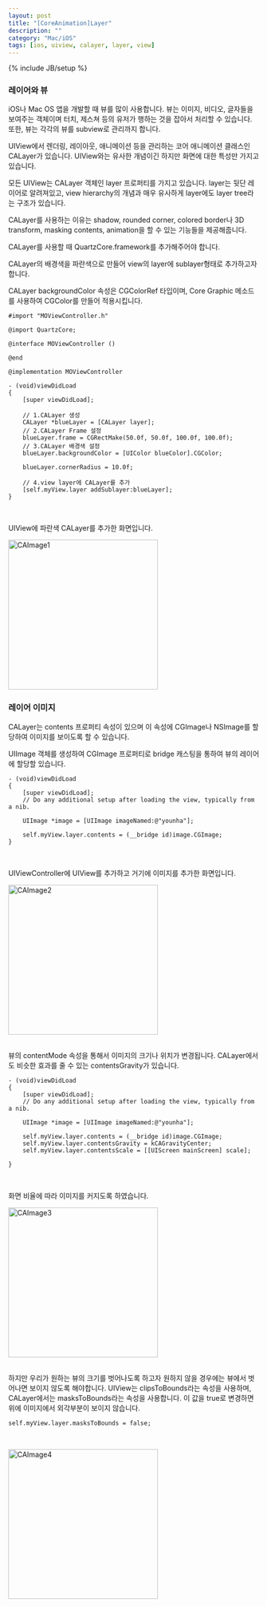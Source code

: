 ```yaml
---
layout: post
title: "[CoreAnimation]Layer"
description: ""
category: "Mac/iOS"
tags: [ios, uiview, calayer, layer, view]
---
```

{% include JB/setup %}

### 레이어와 뷰

iOS나 Mac OS 앱을 개발할 때 뷰를 많이 사용합니다. 뷰는 이미지, 비디오, 글자들을 보여주는 객체이며 터치, 제스쳐 등의 유저가 행하는 것을 잡아서 처리할 수 있습니다.
또한, 뷰는 각각의 뷰를 subview로 관리까지 합니다.

UIView에서 렌더링, 레이아웃, 애니메이션 등을 관리하는 코어 애니메이션 클래스인 CALayer가 있습니다. UIView와는 유사한 개념이긴 하지만 화면에 대한 특성만 가지고 있습니다.

모든 UIView는 CALayer 객체인 layer 프로퍼티를 가지고 있습니다. layer는 뒷단 레이어로 알려져있고, view hierarchy의 개념과 매우 유사하게 layer에도 layer tree라는 구조가 있습니다.

CALayer를 사용하는 이유는 shadow, rounded corner, colored border나 3D transform, masking contents, animation을 할 수 있는 기능들을 제공해줍니다.

CALayer를 사용할 때 QuartzCore.framework를 추가해주어야 합니다.

CALayer의 배경색을 파란색으로 만들어 view의 layer에 sublayer형태로 추가하고자 합니다.

CALayer backgroundColor 속성은 CGColorRef 타입이며, Core Graphic 메소드를 사용하여 CGColor를 만들어 적용시킵니다.

<pre><code class="objectivec">#import "MOViewController.h"

@import QuartzCore;

@interface MOViewController ()

@end

@implementation MOViewController

- (void)viewDidLoad
{
    [super viewDidLoad];

    // 1.CALayer 생성
    CALayer *blueLayer = [CALayer layer];
    // 2.CALayer Frame 설정
    blueLayer.frame = CGRectMake(50.0f, 50.0f, 100.0f, 100.0f);
    // 3.CALayer 배경색 설정
    blueLayer.backgroundColor = [UIColor blueColor].CGColor;

    blueLayer.cornerRadius = 10.0f;

    // 4.view layer에 CALayer를 추가
    [self.myView.layer addSublayer:blueLayer];
}
</code></pre><br/>

UIView에 파란색 CALayer를 추가한 화면입니다.

<img src="/../../../../image/2014/06/calayer1.png" alt="CAImage1" style="width: 300px;"/><br/>


### 레이어 이미지

CALayer는 contents 프로퍼티 속성이 있으며 이 속성에 CGImage나 NSImage를 할당하여 이미지를 보이도록 할 수 있습니다.

UIImage 객체를 생성하여 CGImage 프로퍼티로 bridge 캐스팅을 통하여 뷰의 레이어에 할당할 있습니다.

<pre><code class="objectivec">- (void)viewDidLoad
{
    [super viewDidLoad];
	// Do any additional setup after loading the view, typically from a nib.

    UIImage *image = [UIImage imageNamed:@"younha"];

    self.myView.layer.contents = (__bridge id)image.CGImage;
}
</code></pre><br />

UIViewController에 UIView를 추가하고 거기에 이미지를 추가한 화면입니다.

<img src="/../../../../image/2014/06/calayer2.png" alt="CAImage2" style="width: 300px;"/><br/>

<br/>뷰의 contentMode 속성을 통해서 이미지의 크기나 위치가 변경됩니다. CALayer에서도 비슷한 효과를 줄 수 있는 contentsGravity가 있습니다.

<pre><code class="objectivec">- (void)viewDidLoad
{
    [super viewDidLoad];
    // Do any additional setup after loading the view, typically from a nib.

    UIImage *image = [UIImage imageNamed:@"younha"];

    self.myView.layer.contents = (__bridge id)image.CGImage;
    self.myView.layer.contentsGravity = kCAGravityCenter;
    self.myView.layer.contentsScale = [[UIScreen mainScreen] scale];

}
</code></pre><br />

화면 비율에 따라 이미지를 커지도록 하였습니다.

<img src="/../../../../image/2014/06/calayer3.png" alt="CAImage3" style="width: 300px;"/><br/>

<br/>하지만 우리가 원하는 뷰의 크기를 벗어나도록 하고자 원하지 않을 경우에는 뷰에서 벗어나면 보이지 않도록 해야합니다. UIView는 clipsToBounds라는 속성을 사용하며, CALayer에서는 masksToBounds라는 속성을 사용합니다. 이 값을 true로 변경하면 위에 이미지에서 외각부분이 보이지 않습니다.

<pre><code class="objectivec">self.myView.layer.masksToBounds = false;
</code></pre><br/>

<img src="/../../../../image/2014/06/calayer4.png" alt="CAImage4" style="width: 300px;"/><br/>









